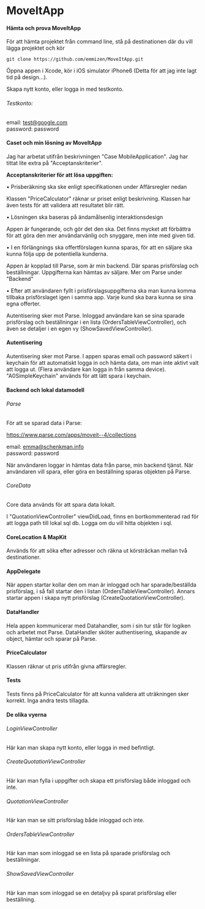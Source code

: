 # MoveItApp

#### Hämta och prova MoveItApp

För att hämta projektet från command line, stå på destinationen där du vill lägga projektet och kör 

    git clone https://github.com/emmizen/MoveItApp.git

Öppna appen i Xcode, kör i iOS simulator iPhone6 (Detta för att jag inte lagt tid på design...).

Skapa nytt konto, eller logga in med testkonto.

###### Testkonto:

email: test@google.com  
 password: password

#### Caset och min lösning av MoveItApp

Jag har arbetat utifrån beskrivningen "Case MobileApplication". Jag har tittat lite extra på "Acceptanskriterier".

**Acceptanskriterier för att lösa uppgiften:**

• Prisberäkning ska ske enligt specifikationen under Affärsregler nedan 
 
Klassen "PriceCalculator" räknar ur priset enligt beskrivning. Klassen har även tests för att validera att resultatet blir rätt.

• Lösningen ska baseras på ändamålsenlig interaktionsdesign

Appen är fungerande, och gör det den ska. Det finns mycket att förbättra för att göra den mer användarvänlig och snyggare, men inte med given tid.

• I en förlängnings ska offertförslagen kunna sparas, för att en säljare ska kunna följa upp de potentiella kunderna. 

Appen är kopplad till Parse, som är min backend. Där sparas prisförslag och beställningar. Uppgifterna kan hämtas av säljare. Mer om Parse under "Backend"

• Efter att användaren fyllt i prisförslagsuppgifterna ska man kunna komma tillbaka prisförslaget igen i samma app. Varje kund ska bara kunna se sina egna offerter.

Autentisering sker mot Parse. Inloggad användare kan se sina sparade prisförslag och beställningar i en lista (OrdersTableViewController), och även se detaljer i en egen vy (ShowSavedViewController).

#### Autentisering

Autentisering sker mot Parse. I appen sparas email och password säkert i keychain för att automatiskt logga in och hämta data, om man inte aktivt valt att logga ut. (Flera användare kan logga in från samma device).
 "A0SimpleKeychain" används för att lätt spara i keychain.

#### Backend och lokal datamodell

###### Parse

För att se sparad data i Parse:

https://www.parse.com/apps/moveit--4/collections
 
email: emma@schenkman.info  
 password: password
 
När användaren loggar in hämtas data från parse, min backend tjänst. När användaren vill spara, eller göra en beställning sparas objekten på Parse.

###### CoreData
 
Core data används för att spara data lokalt.

I "QuotationViewController" viewDidLoad, finns en bortkommenterad rad för att logga path till lokal sql db. Logga om du vill hitta objekten i sql.

#### CoreLocation & MapKit

Används för att söka efter adresser och räkna ut körsträckan mellan två destinationer.

#### AppDelegate

När appen startar kollar den om man är inloggad och har sparade/beställda prisförslag, i så fall startar den i listan (OrdersTableViewController). Annars startar appen i skapa nytt prisförslag (CreateQuotationViewController).

#### DataHandler

Hela appen kommunicerar med Datahandler, som i sin tur står för logiken och arbetet mot Parse. 
 DataHandler sköter authentisering, skapande av object, hämtar och sparar på Parse.

#### PriceCalculator

Klassen räknar ut pris utifrån givna affärsregler.

#### Tests

Tests finns på PriceCalculator för att kunna validera att uträkningen sker korrekt. Inga andra tests tillagda.

#### De olika vyerna

###### LoginViewController
 Här kan man skapa nytt konto, eller logga in med befintligt.

###### CreateQuotationViewController
 Här kan man fylla i uppgifter och skapa ett prisförslag både inloggad och inte.

###### QuotationViewController
 Här kan man se sitt prisförslag både inloggad och inte.

###### OrdersTableViewController
 Här kan man som inloggad se en lista på sparade prisförslag och beställningar.

###### ShowSavedViewController
 Här kan man som inloggad se en detaljvy på sparat prisförslag eller beställning.
